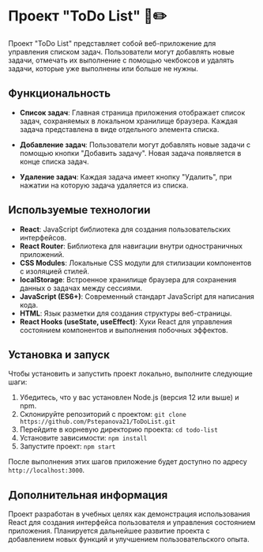 # Проект "ToDo List" 📌✏️

Проект "ToDo List" представляет собой веб-приложение для управления списком задач. Пользователи могут добавлять новые задачи, отмечать их выполнение с помощью чекбоксов и удалять задачи, которые уже выполнены или больше не нужны.

## Функциональность

- **Список задач**: Главная страница приложения отображает список задач, сохраняемых в локальном хранилище браузера. Каждая задача представлена в виде отдельного элемента списка.
  
- **Добавление задач**: Пользователи могут добавлять новые задачи с помощью кнопки "Добавить задачу". Новая задача появляется в конце списка задач.
  
- **Удаление задач**: Каждая задача имеет кнопку "Удалить", при нажатии на которую задача удаляется из списка.

## Используемые технологии

- **React**: JavaScript библиотека для создания пользовательских интерфейсов.
- **React Router**: Библиотека для навигации внутри одностраничных приложений.
- **CSS Modules**: Локальные CSS модули для стилизации компонентов с изоляцией стилей.
- **localStorage**: Встроенное хранилище браузера для сохранения данных о задачах между сессиями.
- **JavaScript (ES6+)**: Современный стандарт JavaScript для написания кода.
- **HTML**: Язык разметки для создания структуры веб-страницы.
- **React Hooks (useState, useEffect)**: Хуки React для управления состоянием компонентов и выполнения побочных эффектов.

## Установка и запуск

Чтобы установить и запустить проект локально, выполните следующие шаги:

1. Убедитесь, что у вас установлен Node.js (версия 12 или выше) и npm.
2. Склонируйте репозиторий с проектом: `git clone https://github.com/Pstepanova21/ToDoList.git`
3. Перейдите в корневую директорию проекта: `cd todo-list`
4. Установите зависимости: `npm install`
5. Запустите проект: `npm start`

После выполнения этих шагов приложение будет доступно по адресу `http://localhost:3000`.

## Дополнительная информация

Проект разработан в учебных целях как демонстрация использования React для создания интерфейса пользователя и управления состоянием приложения. Планируется дальнейшее развитие проекта с добавлением новых функций и улучшением пользовательского опыта.
